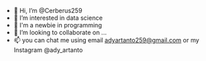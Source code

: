 - 👋 Hi, I’m @Cerberus259
- 👀 I’m interested in data science
- 🌱 I'm a newbie in programming
- 💞️ I’m looking to collaborate on ...
- 📫 you can chat me using email adyartanto259@gmail.com or my Instagram @ady_artanto

<!---
Cerberus259/Cerberus259 is a ✨ special ✨ repository because its `README.md` (this file) appears on your GitHub profile.
You can click the Preview link to take a look at your changes.
--->
